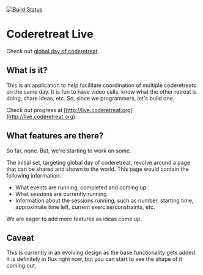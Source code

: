 [![Build Status](https://secure.travis-ci.org/coderetreat/coderetreat-live.png?branch=master)](https://travis-ci.org/coderetreat/coderetreat-live)

# Coderetreat Live

Check out [global day of coderetreat](http://globalday.coderetreat.org/).

## What is it?
This is an application to help facilitate coordination of multiple coderetreats on the same day. It is fun to have video calls, know what the other retreat is doing, share ideas, etc. So, since we programmers, let's build one.

Check out progress at [http://live.coderetreat.org](http://live.coderetreat.org).

## What features are there?
So far, none. But, we're starting to work on some.

The initial set, targeting global day of coderetreat, revolve around a page that can be shared and shown to the world. This page would contain the following information.

* What events are running, completed and coming up
* What sessions are currently running
* Information about the sessions running, such as number, starting time, approximate time left, current exercise/constraints, etc.

We are eager to add more features as ideas come up.

## Caveat
This is currently in an evolving design as the base functionality gets added. It is definitely in flux right now, but you can start to see the shape of it coming out.
